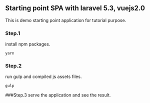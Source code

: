 ## Starting point SPA with laravel 5.3, vuejs2.0

This is demo starting point application for tutorial purpose.

### Step.1
install npm packages.
```
yarn
```
### Step.2
run gulp and compiled js assets files.
```
gulp
```
###Step.3
serve the application and see the result.
